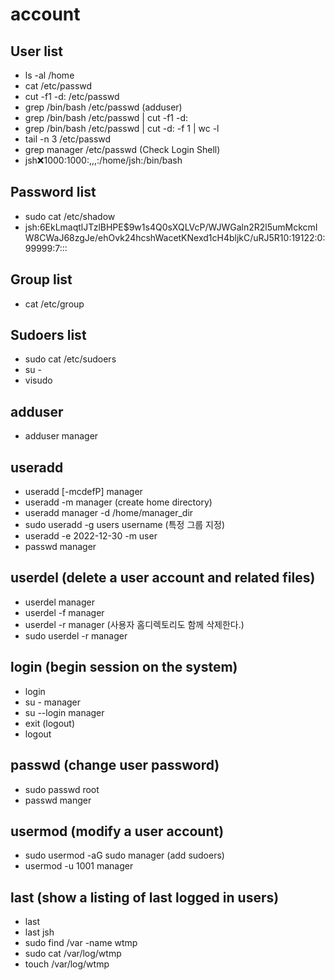 
# account

## User list

- ls -al /home
- cat /etc/passwd
- cut -f1 -d: /etc/passwd
- grep /bin/bash /etc/passwd (adduser)
- grep /bin/bash /etc/passwd | cut -f1 -d:
- grep /bin/bash /etc/passwd | cut -d: -f 1 | wc -l
- tail -n 3 /etc/passwd
- grep manager /etc/passwd (Check Login Shell)
- jsh:x:1000:1000:,,,:/home/jsh:/bin/bash

## Password list

- sudo cat /etc/shadow
- jsh:$6$EkLmaqtlJTzlBHPE$9w1s4Q0sXQLVcP/WJWGaln2R2l5umMckcmIW8CWaJ68zgJe/ehOvk24hcshWacetKNexd1cH4bljkC/uRJ5R10:19122:0:99999:7:::

## Group list

- cat /etc/group

## Sudoers list

- sudo cat /etc/sudoers
- su -
- visudo

## adduser

- adduser manager

## useradd

- useradd [-mcdefP] manager
- useradd -m manager (create home directory)
- useradd manager -d /home/manager_dir
- sudo useradd -g users username (특정 그룹 지정)
- useradd -e 2022-12-30 -m user
- passwd manager

## userdel (delete a user account and related files)

- userdel manager
- userdel -f manager
- userdel -r manager (사용자 홈디렉토리도 함께 삭제한다.)
- sudo userdel -r manager

## login (begin session on the system)

- login
- su - manager
- su --login manager
- exit (logout)
- logout

## passwd  (change user password)

- sudo passwd root
- passwd manger

## usermod (modify a user account)

- sudo usermod -aG sudo manager (add sudoers)
- usermod -u 1001 manager

## last (show a listing of last logged in users)

- last
- last jsh
- sudo find /var -name wtmp
- sudo cat /var/log/wtmp
- touch /var/log/wtmp